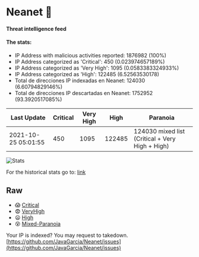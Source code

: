 # Neanet :hocho:
#### Threat intelligence feed
#### The stats:

- IP Address with malicious activities reported: 1876982 (100%)
- IP Address categorized as 'Critical':  450 (0.023974657189%)
- IP Address categorized as 'Very High':  1095 (0.0583383324933%)
- IP Address categorized as 'High':  122485 (6.52563530178)
- Total de direcciones IP indexadas en Neanet:  124030 (6.60794829146%)
- Total de direcciones IP descartadas en Neanet:  1752952 (93.3920517085%)

| Last Update | Critical | Very High | High | Paranoia |
| --- | --- | --- | --- | --- |
| 2021-10-25 05:01:55 | 450 | 1095 | 122485 | 124030 mixed list (Critical + Very High + High)|

![Stats](https://docs.google.com/spreadsheets/d/e/2PACX-1vSnaNMIXVabIpDJjufMlzH7poXnshF3mgd8Is1g9ytUEzVsP5my4Trn8f-xkoLLQ38xpL3HtmUexLo6/pubchart?oid=501124687&format=image)

For the historical stats go to: [link](/stats.csv)
## Raw
- :scream: [Critical](https://raw.githubusercontent.com/JavaGarcia/Neanet/master/blacklists/neanet_critical.txt)
- :fearful: [VeryHigh](https://raw.githubusercontent.com/JavaGarcia/Neanet/master/blacklists/neanet_veryHigh.txtt)
- :frowning: [High](https://raw.githubusercontent.com/JavaGarcia/Neanet/master/blacklists/neanet_high.txt)
- :dizzy_face: [Mixed-Paranoia](https://raw.githubusercontent.com/JavaGarcia/Neanet/master/blacklists/neanet_all.txt)


Your IP is indexed? You may request to takedown. [https://github.com/JavaGarcia/Neanet/issues](https://github.com/JavaGarcia/Neanet/issues)




































































































































































































































































































































































































































































































































































































































































































































































































































































































































































































































































































































































































































































































































































































































































































































































































































































































































































































































































































































































































































































































































































































































































































































































































































































































































































































































































































































































































































































































































































































































































































































































































































































































































































































































































































































































































































































































































































































































































































































































































































































































































































































































































































































































































































































































































































































































































































































































































































































































































































































































































































































































































































































































































































































































































































































































































































































































































































































































































































































































































































































































































































































































































































































































































































































































































































































































































































































































































































































































































































































































































































































































































































































































































































































































































































































































































































































































































































































































































































































































































































































































































































































































































































































































































































































































































































































































































































































































































































































































































































































































































































































































































































































































































































































































































































































































































































































































































































































































































